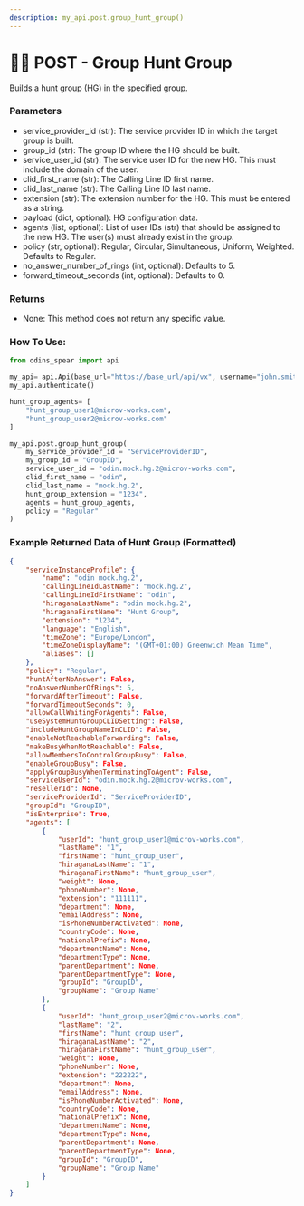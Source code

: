 ```yaml
---
description: my_api.post.group_hunt_group()
---
```


# 🙋‍♂️ POST - Group Hunt Group

Builds a hunt group (HG) in the specified group. 

### Parameters&#x20;

* service\_provider\_id (str): The service provider ID in which the target group is built.
* group\_id (str): The group ID where the HG should be built.
* service\_user\_id (str): The service user ID for the new HG. This must include the domain of the user.
* clid\_first\_name (str): The Calling Line ID first name.
* clid\_last\_name (str): The Calling Line ID last name. 
* extension (str): The extension number for the HG. This must be entered as a string. 
* payload (dict, optional): HG configuration data. 
* agents (list, optional): List of user IDs (str) that should be assigned to the new HG. The user(s) must already exist in the group. 
* policy (str, optional): Regular, Circular, Simultaneous, Uniform, Weighted. Defaults to Regular.
* no\_answer\_number\_of\_rings (int, optional): Defaults to 5.
* forward\_timeout\_seconds (int, optional): Defaults to 0.

### Returns

* None: This method does not return any specific value.

### How To Use:

```python
from odins_spear import api

my_api= api.Api(base_url="https://base_url/api/vx", username="john.smith", password="ODIN_INSTANCE_1")
my_api.authenticate()

hunt_group_agents= [
    "hunt_group_user1@microv-works.com",
    "hunt_group_user2@microv-works.com"
]

my_api.post.group_hunt_group(
    my_service_provider_id = "ServiceProviderID",
    my_group_id = "GroupID", 
    service_user_id = "odin.mock.hg.2@microv-works.com", 
    clid_first_name = "odin", 
    clid_last_name = "mock.hg.2", 
    hunt_group_extension = "1234", 
    agents = hunt_group_agents, 
    policy = "Regular"    
)
```
### Example Returned Data of Hunt Group (Formatted)

```json
{
    "serviceInstanceProfile": {
        "name": "odin mock.hg.2",
        "callingLineIdLastName": "mock.hg.2",
        "callingLineIdFirstName": "odin",
        "hiraganaLastName": "odin mock.hg.2",
        "hiraganaFirstName": "Hunt Group",
        "extension": "1234",
        "language": "English",
        "timeZone": "Europe/London",
        "timeZoneDisplayName": "(GMT+01:00) Greenwich Mean Time",
        "aliases": []
    },
    "policy": "Regular",
    "huntAfterNoAnswer": False,
    "noAnswerNumberOfRings": 5,
    "forwardAfterTimeout": False,
    "forwardTimeoutSeconds": 0,
    "allowCallWaitingForAgents": False,
    "useSystemHuntGroupCLIDSetting": False,
    "includeHuntGroupNameInCLID": False,
    "enableNotReachableForwarding": False,
    "makeBusyWhenNotReachable": False,
    "allowMembersToControlGroupBusy": False,
    "enableGroupBusy": False,
    "applyGroupBusyWhenTerminatingToAgent": False,
    "serviceUserId": "odin.mock.hg.2@microv-works.com",
    "resellerId": None,
    "serviceProviderId": "ServiceProviderID",
    "groupId": "GroupID",
    "isEnterprise": True,
    "agents": [
        {
            "userId": "hunt_group_user1@microv-works.com",
            "lastName": "1",
            "firstName": "hunt_group_user",
            "hiraganaLastName": "1",
            "hiraganaFirstName": "hunt_group_user",
            "weight": None,
            "phoneNumber": None,
            "extension": "111111",
            "department": None,
            "emailAddress": None,
            "isPhoneNumberActivated": None,
            "countryCode": None,
            "nationalPrefix": None,
            "departmentName": None,
            "departmentType": None,
            "parentDepartment": None,
            "parentDepartmentType": None,
            "groupId": "GroupID",
            "groupName": "Group Name"
        }, 
        {
            "userId": "hunt_group_user2@microv-works.com",
            "lastName": "2",
            "firstName": "hunt_group_user",
            "hiraganaLastName": "2",
            "hiraganaFirstName": "hunt_group_user",
            "weight": None,
            "phoneNumber": None,
            "extension": "222222",
            "department": None,
            "emailAddress": None,
            "isPhoneNumberActivated": None,
            "countryCode": None,
            "nationalPrefix": None,
            "departmentName": None,
            "departmentType": None,
            "parentDepartment": None,
            "parentDepartmentType": None,
            "groupId": "GroupID",
            "groupName": "Group Name"
        }
    ]
}

```